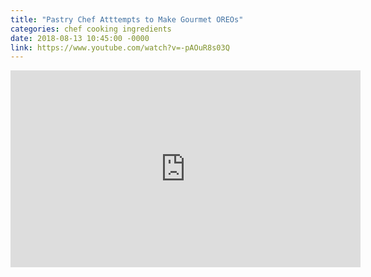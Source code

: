 ```yaml
---
title: "Pastry Chef Atttempts to Make Gourmet OREOs"
categories: chef cooking ingredients
date: 2018-08-13 10:45:00 -0000
link: https://www.youtube.com/watch?v=-pAOuR8s03Q
---
```

<div><iframe width="560" height="315" src="https://www.youtube.com/embed/-pAOuR8s03Q" frameborder="0" allow="autoplay; encrypted-media" allowfullscreen></iframe></div>
